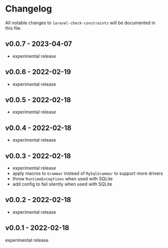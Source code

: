 # Changelog

All notable changes to `laravel-check-constraints` will be documented in this file.

## v0.0.7 - 2023-04-07

- experimental release

## v0.0.6 - 2022-02-19

- experimental release

## v0.0.5 - 2022-02-18

- experimental release

## v0.0.4 - 2022-02-18

- experimental release

## v0.0.3 - 2022-02-18

- experimental release
- apply macros to `Grammar` instead of `MySqlGrammar` to support more drivers
- throw `RuntimeExceptions` when used with SQLite
- add config to fail silently when used with SQLite

## v0.0.2 - 2022-02-18

- experimental release

## v0.0.1 - 2022-02-18

experimental release
